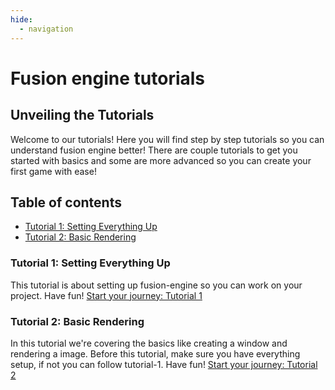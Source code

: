 ```yaml
---
hide:
  - navigation
---
```


# Fusion engine tutorials
## Unveiling the Tutorials
Welcome to our tutorials! Here you will find step by step tutorials so you can understand fusion engine better! There are couple tutorials to get you started with basics and some are more advanced so you can create your first game with ease!

## Table of contents
 - [Tutorial 1: Setting Everything Up](setup.md)
 - [Tutorial 2: Basic Rendering](basics.md)

### Tutorial 1: Setting Everything Up
This tutorial is about setting up fusion-engine so you can work on your project. Have fun!
[Start your journey: Tutorial 1](setup.md)

### Tutorial 2: Basic Rendering
In this tutorial we're covering the basics like creating a window and rendering a image. Before this tutorial, make sure you have everything setup, if not you can follow tutorial-1. Have fun!
[Start your journey: Tutorial 2](basics.md)
